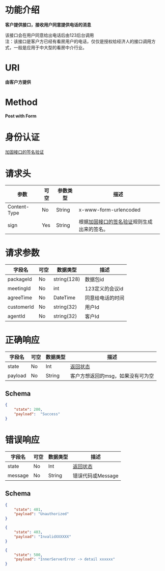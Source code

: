 # 功能介绍

**客户提供接口，接收用户同意提供电话的消息**

该接口会在用户同意给出电话后由123后台调用  
注：该接口是客户方已经有看房用户的电话，仅仅是授权给经济人的接口调用方式，一般是应用于中大型的看房中介行业。  

# URI

**由客户方提供**


# Method

**Post with Form**


# 身份认证

[加固接口的签名验证](../Agreement/StongValidation.md)


# 请求头

| 参数         | 可空 | 参数类型 | 描述                                                         |
| ------------ | ---- | -------- | ------------------------------------------------------------ |
| Content-Type | No   | String   | x-www-form-urlencoded                                        |
| sign         | Yes  | String   | 根据[加固接口的签名验证](../Agreement/StongValidation.md)规则生成出来的签名。 |


# 请求参数

| 字段名     | 可空 | 数据类型    | 描述             |
| ---------- | ---- | ----------- | ---------------- |
| packageId  | No   | string(128) | 数据包id         |
| meetingId  | No   | int         | 123定义的会议id  |
| agreeTime  | No   | DateTime    | 同意给电话的时间 |
| customerId | No   | string(32)  | 用户Id           |
| agentId    | No   | string(32)  | 客户Id           |


# 正确响应

| 字段名  | 可空 | 数据类型 | 描述                                         |
| ------- | ---- | -------- | -------------------------------------------- |
| state   | No   | Int      | [返回状态](../Agreement/APIResponseState.md) |
| payload | No   | String   | 客户方想返回的msg，如果没有可为空            |

## Schema

```json
{
    "state": 200,
    "payload":  "Success"
}
```

# 错误响应

| 字段名  | 可空 | 数据类型 | 描述                                         |
| ------- | ---- | -------- | -------------------------------------------- |
| state   | No   | Int      | [返回状态](../Agreement/APIResponseState.md) |
| message | No   | String   | 错误代码或Message                            |

## Schema 

``` json
{
    "state": 401,
    "payload": "Unauthorized"
}
```

``` json
{
    "state": 403,
    "payload": "InvalidXXXXXX"
}
```

``` json
{
    "state": 500,
    "payload": "InnerServerError -> detail xxxxxx"
}
```